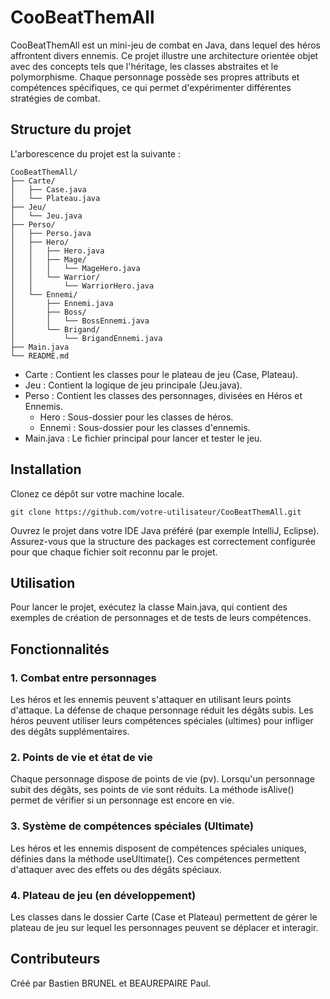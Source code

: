 # CooBeatThemAll

CooBeatThemAll est un mini-jeu de combat en Java, dans lequel des héros affrontent divers ennemis. Ce projet illustre une architecture orientée objet avec des concepts tels que l'héritage, les classes abstraites et le polymorphisme. Chaque personnage possède ses propres attributs et compétences spécifiques, ce qui permet d'expérimenter différentes stratégies de combat.

## Structure du projet

L'arborescence du projet est la suivante :

    CooBeatThemAll/
    ├── Carte/
    │   ├── Case.java
    │   └── Plateau.java
    ├── Jeu/
    │   └── Jeu.java
    ├── Perso/
    │   ├── Perso.java
    │   ├── Hero/
    │   │   ├── Hero.java
    │   │   ├── Mage/
    │   │   │   └── MageHero.java
    │   │   └── Warrior/
    │   │       └── WarriorHero.java
    │   └── Ennemi/
    │       ├── Ennemi.java
    │       ├── Boss/
    │       │   └── BossEnnemi.java
    │       └── Brigand/
    │           └── BrigandEnnemi.java
    ├── Main.java
    └── README.md

- Carte : Contient les classes pour le plateau de jeu (Case, Plateau).
- Jeu : Contient la logique de jeu principale (Jeu.java).
- Perso : Contient les classes des personnages, divisées en Héros et Ennemis.
  - Hero : Sous-dossier pour les classes de héros.
  - Ennemi : Sous-dossier pour les classes d'ennemis.
- Main.java : Le fichier principal pour lancer et tester le jeu.

## Installation

  Clonez ce dépôt sur votre machine locale.

    git clone https://github.com/votre-utilisateur/CooBeatThemAll.git

  Ouvrez le projet dans votre IDE Java préféré (par exemple IntelliJ, Eclipse).
  Assurez-vous que la structure des packages est correctement configurée pour que chaque fichier soit reconnu par le projet.

## Utilisation

Pour lancer le projet, exécutez la classe Main.java, qui contient des exemples de création de personnages et de tests de leurs compétences.

## Fonctionnalités
### 1. Combat entre personnages
Les héros et les ennemis peuvent s'attaquer en utilisant leurs points d'attaque. La défense de chaque personnage réduit les dégâts subis. Les héros peuvent utiliser leurs compétences spéciales (ultimes) pour infliger des dégâts supplémentaires.

### 2. Points de vie et état de vie
Chaque personnage dispose de points de vie (pv). Lorsqu'un personnage subit des dégâts, ses points de vie sont réduits. La méthode isAlive() permet de vérifier si un personnage est encore en vie.

### 3. Système de compétences spéciales (Ultimate)
Les héros et les ennemis disposent de compétences spéciales uniques, définies dans la méthode useUltimate(). Ces compétences permettent d'attaquer avec des effets ou des dégâts spéciaux.

### 4. Plateau de jeu (en développement)
Les classes dans le dossier Carte (Case et Plateau) permettent de gérer le plateau de jeu sur lequel les personnages peuvent se déplacer et interagir.

## Contributeurs

Créé par Bastien BRUNEL et BEAUREPAIRE Paul.
